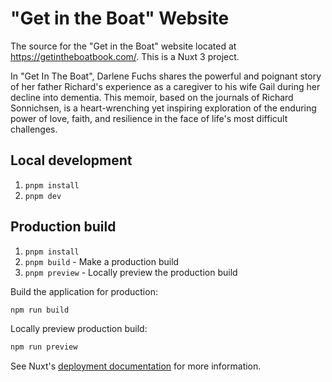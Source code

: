 # "Get in the Boat" Website

The source for the "Get in the Boat" website located at https://getintheboatbook.com/. This is a Nuxt 3 project.

In "Get In The Boat", Darlene Fuchs shares the powerful and poignant story of her father Richard's experience as a caregiver to his wife Gail during her decline into dementia. This memoir, based on the journals of Richard Sonnichsen, is a heart-wrenching yet inspiring exploration of the enduring power of love, faith, and resilience in the face of life's most difficult challenges.



## Local development

1. `pnpm install`
1. `pnpm dev`

## Production build

1. `pnpm install`
1. `pnpm build` - Make a production build
1. `pnpm preview` - Locally preview the production build

Build the application for production:

```bash
npm run build
```

Locally preview production build:

```bash
npm run preview
```

See Nuxt's [deployment documentation](https://nuxt.com/docs/getting-started/deployment) for more information.
